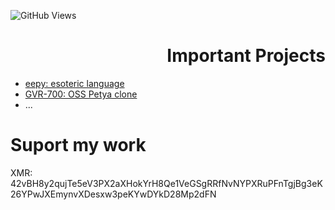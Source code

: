 ![GitHub Views](https://komarev.com/ghpvc/?username=mxtlrr&color=FAC151)

<div id="n" align="right">
  <h1>Important Projects</h1>
</div>
  <ul>
    <li><a href="https://github.com/mxtlrr/eepy">eepy: esoteric language</a></li>
    <li><a href="https://github.com/mxtlrr/gvr700">GVR-700: OSS Petya clone</a></li>
    <li>...</li>
  </ul> 

# Suport my work

XMR: 42vBH8y2qujTe5eV3PX2aXHokYrH8Qe1VeGSgRRfNvNYPXRuPFnTgjBg3eK26YPwJXEmynvXDesxw3peKYwDYkD28Mp2dFN
